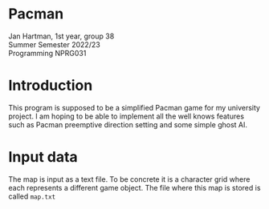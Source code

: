 # Pacman
Jan Hartman, 1st year, group 38\
Summer Semester 2022/23\
Programming NPRG031

# Introduction
This program is supposed to be a simplified Pacman game for my university project. I am hoping to be able to implement all the well knows features such as Pacman preemptive direction setting and some simple ghost AI.

# Input data
The map is input as a text file. To be concrete it is a character grid where each represents a different game object. The file where this map is stored is called `map.txt`

